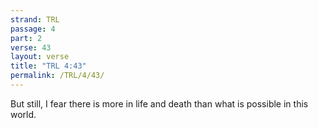 ```yaml
---
strand: TRL
passage: 4
part: 2
verse: 43
layout: verse
title: "TRL 4:43"
permalink: /TRL/4/43/
---
```

But still, I fear there is more in life and death than what is possible in this world.
